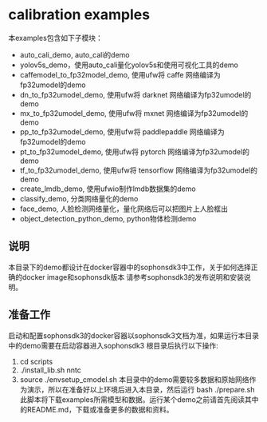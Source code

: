 # calibration examples

本examples包含如下子模块：

- auto_cali_demo, auto_cali的demo
- yolov5s_demo，使用auto_cali量化yolov5s和使用可视化工具的demo
- caffemodel_to_fp32model_demo, 使用ufw将 caffe 网络编译为fp32umodel的demo
- dn_to_fp32umodel_demo, 使用ufw将 darknet 网络编译为fp32umodel的demo
- mx_to_fp32umodel_demo, 使用ufw将 mxnet 网络编译为fp32umodel的demo
- pp_to_fp32umodel_demo, 使用ufw将 paddlepaddle 网络编译为fp32umodel的demo
- pt_to_fp32umodel_demo, 使用ufw将 pytorch 网络编译为fp32umodel的demo
- tf_to_fp32umodel_demo, 使用ufw将 tensorflow 网络编译为fp32umodel的demo
- create_lmdb_demo, 使用ufwio制作lmdb数据集的demo
- classify_demo, 分类网络量化的demo
- face_demo, 人脸检测网络量化，量化网络后可以把图片上人脸框出
- object_detection_python_demo, python物体检测demo

## 说明
本目录下的demo都设计在docker容器中的sophonsdk3中工作，关于如何选择正确的docker image和sophonsdk版本
请参考sophonsdk3的发布说明和安装说明。

## 准备工作
启动和配置sophonsdk3的docker容器以sophonsdk3文档为准，如果运行本目录中的demo需要在启动容器进入sophonsdk3
根目录后执行以下操作:
  1. cd scripts
  2. ./install_lib.sh nntc
  3. source ./envsetup_cmodel.sh
本目录中的demo需要较多数据和原始网络作为演示，所以在准备好以上环境后进入本目录，然后运行
  bash ./prepare.sh
此脚本将下载examples所需模型和数据。运行某个demo之前请首先阅读其中的README.md，下载或准备更多的数据和资料。

